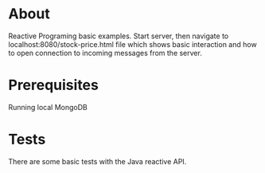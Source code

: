 # About
Reactive Programing basic examples.
Start server, then navigate to localhost:8080/stock-price.html file
which shows basic interaction and how to open connection to incoming messages from the server.

# Prerequisites
Running local MongoDB

# Tests
There are some basic tests with the Java reactive API.
